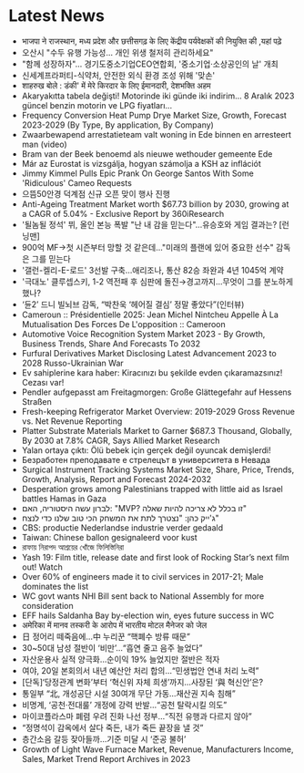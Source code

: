 # Latest News
-  भाजपा ने राजस्थान, मध्य प्रदेश और छत्तीसगढ़ के लिए केंद्रीय पर्यवेक्षकों की नियुक्ति की ,यहां पढ़े
-  오산시 "수두 유행 가능성… 개인 위생 철저히 관리하세요"
-  "함께 성장하자"… 경기도중소기업CEO연합회, '중소기업·소상공인의 날' 개최
-  신세계프라퍼티-식약처, 안전한 외식 환경 조성 위해 '맞손'
-  शाहरुख बोले : डंकी' में मेरे किरदार के लिए ईमानदारी, देशभक्ति अहम
-  Akaryakıtta tabela değişti! Motorinde iki günde iki indirim... 8 Aralık 2023 güncel benzin motorin ve LPG fiyatları...
-  Frequency Conversion Heat Pump Drye Market Size, Growth, Forecast 2023-2029 (By Type, By application, By Company)
-  Zwaarbewapend arrestatieteam valt woning in Ede binnen en arresteert man (video)
-  Bram van der Beek benoemd als nieuwe wethouder gemeente Ede
-  Már az Eurostat is vizsgálja, hogyan számolja a KSH az inflációt
-  Jimmy Kimmel Pulls Epic Prank On George Santos With Some 'Ridiculous' Cameo Requests
-  으뜸50안경 덕계점 신규 오픈 맞이 행사 진행
-  Anti-Ageing Treatment Market worth $67.73 billion by 2030, growing at a CAGR of 5.04% - Exclusive Report by 360iResearch
-  '될놈될 정석' 뷔, 올인 본능 폭발 "난 내 감을 믿는다"…유승호와 게임 결과는? [런닝맨]
-  900억 MF→첫 시즌부터 망할 것 같은데..."미래의 플랜에 있어 중요한 선수" 감독은 그를 믿는다
-  '갤런-켈리-E-로드' 3선발 구축…애리조나, 통산 82승 좌완과 4년 1045억 계약
-  '극대노' 클루셉스키, 1-2 역전패 후 심판에 돌진→경고까지...무엇이 그를 분노하게 했나?
-  ‘듄2’ 드니 빌뇌브 감독, “박찬욱 ‘헤어질 결심’ 정말 좋았다”(인터뷰)
-  Cameroun :: Présidentielle 2025: Jean Michel Nintcheu Appelle À La Mutualisation Des Forces De L'opposition :: Cameroon
-  Automotive Voice Recognition System Market 2023 - By Growth, Business Trends, Share And Forecasts To 2032
-  Furfural Derivatives Market Disclosing Latest Advancement 2023 to 2028 Russo-Ukrainian War
-  Ev sahiplerine kara haber: Kiracınızı bu şekilde evden çıkaramazsınız! Cezası var!
-  Pendler aufgepasst am Freitagmorgen: Große Glättegefahr auf Hessens Straßen
-  Fresh-keeping Refrigerator Market Overview: 2019-2029 Gross Revenue vs. Net Revenue Reporting
-  Platter Substrate Materials Market to Garner $687.3 Thousand, Globally, By 2030 at 7.8% CAGR, Says Allied Market Research
-  Yalan ortaya çıktı: Ölü bebek için gerçek değil oyuncak demişlerdi!
-  Безработен преподавате е стрелецът в университета в Невада
-  Surgical Instrument Tracking Systems Market Size, Share, Price, Trends, Growth, Analysis, Report and Forecast 2024-2032
-  Desperation grows among Palestinians trapped with little aid as Israel battles Hamas in Gaza
-  לברון עשה היסטוריה, האם: "MVP? זו בכלל לא צריכה להיות שאלה"
-  ג'ייק כהן: "נצטרך לתת את המשחק הכי טוב שלנו כדי לנצח"
-  CBS: productie Nederlandse industrie verder gedaald
-  Taiwan: Chinese ballon gesignaleerd voor kust
-  রাফায় নিরাপদ আশ্রয়ের খোঁজে ফিলিস্তিনিরা
-  Yash 19: Film title, release date and first look of Rocking Star’s next film out! Watch
-  Over 60% of engineers made it to civil services in 2017-21; Male dominates the list
-  WC govt wants NHI Bill sent back to National Assembly for more consideration
-  EFF hails Saldanha Bay by-election win, eyes future success in WC
-  अमेरिका में मानव तस्करी के आरोप में भारतीय मोटल मैनेजर को जेल
-  日 정어리 떼죽음에…中 누리꾼 “핵폐수 방류 때문”
-  30~50대 남성 절반이 ‘비만’…“흡연 줄고 음주 늘었다”
-  자산운용사 실적 양극화…순이익 19% 늘었지만 절반은 적자
-  여야, 20일 본회의서 내년 예산안 처리 합의…“민생법안 연내 처리 노력”
-  [단독]‘당정관계 변화’부터 ‘혁신위 자체 희생’까지…사장된 ‘與 혁신안’은?
-  통일부 “北, 개성공단 시설 30여개 무단 가동…재산권 지속 침해”
-  비명계, ‘공천·전대룰’ 개정에 강력 반발…“공천 탈락시킬 의도”
-  마이코플라스마 폐렴 우려 진화 나선 정부…“직전 유행과 다르지 않아”
-  “정명석이 감옥에서 살다 죽든, 내가 죽든 끝장을 낼 것”
-  층간소음 갈등 잦아들까…기준 미달 시 ‘준공 불허’
-  Growth of Light Wave Furnace Market, Revenue, Manufacturers Income, Sales, Market Trend Report Archives in 2023
